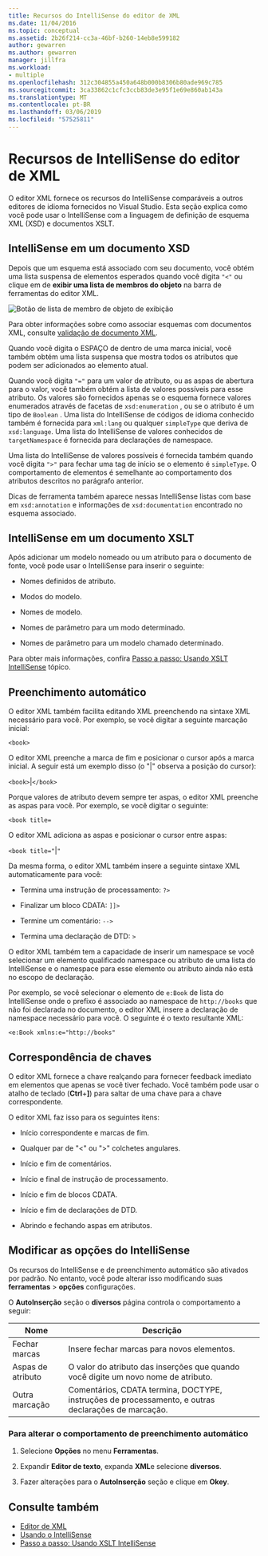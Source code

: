 ```yaml
---
title: Recursos do IntelliSense do editor de XML
ms.date: 11/04/2016
ms.topic: conceptual
ms.assetid: 2b26f214-cc3a-46bf-b260-14eb8e599182
author: gewarren
ms.author: gewarren
manager: jillfra
ms.workload:
- multiple
ms.openlocfilehash: 312c304855a450a648b000b8306b80ade969c785
ms.sourcegitcommit: 3ca33862c1cfc3ccb83de3e95f1e69e860ab143a
ms.translationtype: MT
ms.contentlocale: pt-BR
ms.lasthandoff: 03/06/2019
ms.locfileid: "57525811"
---
```

# <a name="xml-editor-intellisense-features"></a>Recursos de IntelliSense do editor de XML

O editor XML fornece os recursos do IntelliSense comparáveis a outros editores de idioma fornecidos no Visual Studio. Esta seção explica como você pode usar o IntelliSense com a linguagem de definição de esquema XML (XSD) e documentos XSLT.

## <a name="intellisense-in-an-xsd-document"></a>IntelliSense em um documento XSD

Depois que um esquema está associado com seu documento, você obtém uma lista suspensa de elementos esperados quando você digita `"<"` ou clique em de **exibir uma lista de membros do objeto** na barra de ferramentas do editor XML.

![Botão de lista de membro de objeto de exibição](media/display-object-member-list-xml.png)

Para obter informações sobre como associar esquemas com documentos XML, consulte [validação de documento XML](../xml-tools/xml-document-validation.md).

Quando você digita o ESPAÇO de dentro de uma marca inicial, você também obtém uma lista suspensa que mostra todos os atributos que podem ser adicionados ao elemento atual.

Quando você digita `"="` para um valor de atributo, ou as aspas de abertura para o valor, você também obtém a lista de valores possíveis para esse atributo. Os valores são fornecidos apenas se o esquema fornece valores enumerados através de facetas de `xsd:enumeration` , ou se o atributo é um tipo de `Boolean` . Uma lista do IntelliSense de códigos de idioma conhecido também é fornecida para `xml:lang` ou qualquer `simpleType` que deriva de `xsd:language`. Uma lista do IntelliSense de valores conhecidos de `targetNamespace` é fornecida para declarações de namespace.

Uma lista do IntelliSense de valores possíveis é fornecida também quando você digita `">"` para fechar uma tag de início se o elemento é `simpleType`. O comportamento de elementos é semelhante ao comportamento dos atributos descritos no parágrafo anterior.

Dicas de ferramenta também aparece nessas IntelliSense listas com base em `xsd:annotation` e informações de `xsd:documentation` encontrado no esquema associado.

## <a name="intellisense-in-an-xslt-document"></a>IntelliSense em um documento XSLT

Após adicionar um modelo nomeado ou um atributo para o documento de fonte, você pode usar o IntelliSense para inserir o seguinte:

- Nomes definidos de atributo.

- Modos do modelo.

- Nomes de modelo.

- Nomes de parâmetro para um modo determinado.

- Nomes de parâmetro para um modelo chamado determinado.

Para obter mais informações, confira [Passo a passo: Usando XSLT IntelliSense](../xml-tools/walkthrough-using-xslt-intellisense.md) tópico.

## <a name="auto-completion"></a>Preenchimento automático

O editor XML também facilita editando XML preenchendo na sintaxe XML necessário para você. Por exemplo, se você digitar a seguinte marcação inicial:

`<book>`

O editor XML preenche a marca de fim e posicionar o cursor após a marca inicial. A seguir está um exemplo disso (o "&#124;" observa a posição do cursor):

`<book>`&#124;`</book>`

Porque valores de atributo devem sempre ter aspas, o editor XML preenche as aspas para você. Por exemplo, se você digitar o seguinte:

`<book title=`

O editor XML adiciona as aspas e posicionar o cursor entre aspas:

`<book title="`&#124;`"`

Da mesma forma, o editor XML também insere a seguinte sintaxe XML automaticamente para você:

- Termina uma instrução de processamento:  `?>`

- Finalizar um bloco CDATA: `]]>`

- Termine um comentário: `-->`

- Termina uma declaração de DTD: `>`

O editor XML também tem a capacidade de inserir um namespace se você selecionar um elemento qualificado namespace ou atributo de uma lista do IntelliSense e o namespace para esse elemento ou atributo ainda não está no escopo de declaração.

Por exemplo, se você selecionar o elemento de `e:Book` de lista do IntelliSense onde o prefixo é associado ao namespace de `http://books` que não foi declarada no documento, o editor XML insere a declaração de namespace necessário para você. O seguinte é o texto resultante XML:

`<e:Book xmlns:e="http://books"`

## <a name="brace-matching"></a>Correspondência de chaves

O editor XML fornece a chave realçando para fornecer feedback imediato em elementos que apenas se você tiver fechado. Você também pode usar o atalho de teclado (**Ctrl**+**]**) para saltar de uma chave para a chave correspondente.

O editor XML faz isso para os seguintes itens:

- Início correspondente e marcas de fim.

- Qualquer par de "\<" ou ">" colchetes angulares.

- Início e fim de comentários.

- Início e final de instrução de processamento.

- Início e fim de blocos CDATA.

- Início e fim de declarações de DTD.

- Abrindo e fechando aspas em atributos.

## <a name="modify-the-intellisense-options"></a>Modificar as opções do IntelliSense

Os recursos do IntelliSense e de preenchimento automático são ativados por padrão. No entanto, você pode alterar isso modificando suas **ferramentas** > **opções** configurações.

O **AutoInserção** seção o **diversos** página controla o comportamento a seguir:

|Nome|Descrição|
|-|-----------------|
|Fechar marcas|Insere fechar marcas para novos elementos.|
|Aspas de atributo|O valor do atributo das inserções que quando você digite um novo nome de atributo.|
|Outra marcação|Comentários, CDATA termina, DOCTYPE, instruções de processamento, e outras declarações de marcação.|

### <a name="to-change-the-auto-completion-behavior"></a>Para alterar o comportamento de preenchimento automático

1. Selecione **Opções** no menu **Ferramentas**.

2. Expandir **Editor de texto**, expanda **XML**e selecione **diversos**.

3. Fazer alterações para o **AutoInserção** seção e clique em **Okey**.

## <a name="see-also"></a>Consulte também

- [Editor de XML](../xml-tools/xml-editor.md)
- [Usando o IntelliSense](../ide/using-intellisense.md)
- [Passo a passo: Usando XSLT IntelliSense](../xml-tools/walkthrough-using-xslt-intellisense.md)